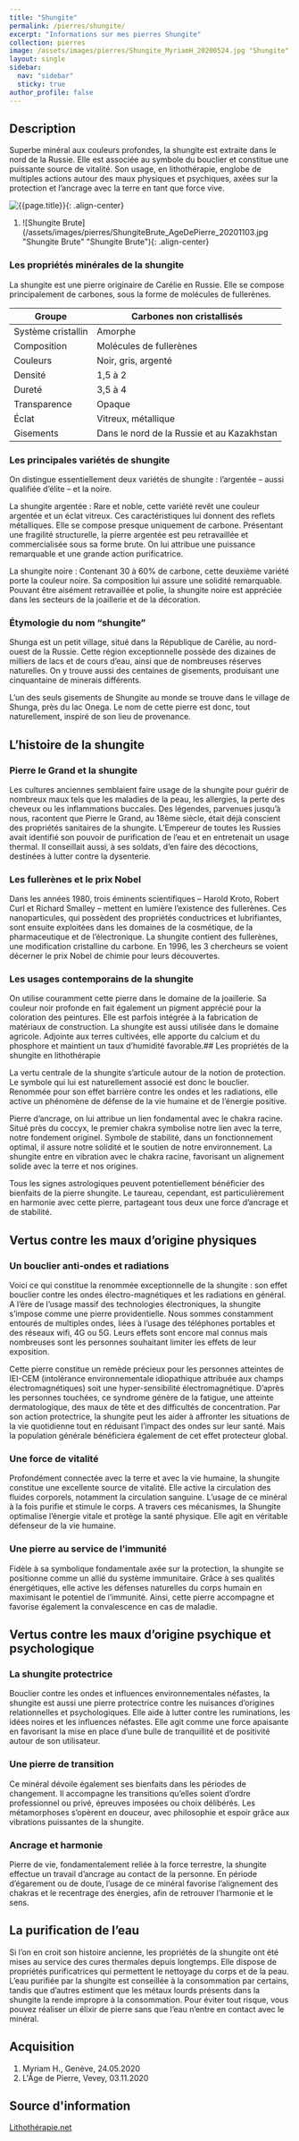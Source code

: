 ```yaml
---
title: "Shungite"
permalink: /pierres/shungite/
excerpt: "Informations sur mes pierres Shungite"
collection: pierres
image: /assets/images/pierres/Shungite_MyriamH_20200524.jpg "Shungite"
layout: single
sidebar:
  nav: "sidebar"
  sticky: true
author_profile: false
---
```


## Description
Superbe minéral aux couleurs profondes, la shungite est extraite dans le nord de la Russie. Elle est associée au symbole du bouclier et constitue une puissante source de vitalité. Son usage, en lithothérapie, englobe de multiples actions autour des maux physiques et psychiques, axées sur la protection et l’ancrage avec la terre en tant que force vive.

![{{page.title}}]({{page.image}} "Shungite"){: .align-center}
1. ![Shungite Brute](/assets/images/pierres/ShungiteBrute_AgeDePierre_20201103.jpg "Shungite Brute" "Shungite Brute"){: .align-center}


### Les propriétés minérales de la shungite
La shungite est une pierre originaire de Carélie en Russie. Elle se compose principalement de carbones, sous la forme de molécules de fullerènes.

|Groupe|Carbones non cristallisés|
|---|---|
|Système cristallin|Amorphe|
|Composition|Molécules de fullerènes|
|Couleurs|Noir, gris, argenté|
|Densité|1,5 à 2|
|Dureté|3,5 à 4|
|Transparence|Opaque|
|Éclat|Vitreux, métallique|
|Gisements|Dans le nord de la Russie et au Kazakhstan|

### Les principales variétés de shungite
On distingue essentiellement deux variétés de shungite : l’argentée – aussi qualifiée d’élite – et la noire.

La shungite argentée : Rare et noble, cette variété revêt une couleur argentée et un éclat vitreux. Ces caractéristiques lui donnent des reflets métalliques. Elle se compose presque uniquement de carbone. Présentant une fragilité structurelle, la pierre argentée est peu retravaillée et commercialisée sous sa forme brute. On lui attribue une puissance remarquable et une grande action purificatrice.

La shungite noire : Contenant 30 à 60% de carbone, cette deuxième variété porte la couleur noire. Sa composition lui assure une solidité remarquable. Pouvant être aisément retravaillée et polie, la shungite noire est appréciée dans les secteurs de la joaillerie et de la décoration.

### Étymologie du nom “shungite”
Shunga est un petit village, situé dans la République de Carélie, au nord-ouest de la Russie. Cette région exceptionnelle possède des dizaines de milliers de lacs et de cours d’eau, ainsi que de nombreuses réserves naturelles. On y trouve aussi des centaines de gisements, produisant une cinquantaine de minerais différents.

L’un des seuls gisements de Shungite au monde se trouve dans le village de Shunga, près du lac Onega. Le nom de cette pierre est donc, tout naturellement, inspiré de son lieu de provenance.


## L’histoire de la shungite

### Pierre le Grand et la shungite
Les cultures anciennes semblaient faire usage de la shungite pour guérir de nombreux maux tels que les maladies de la peau, les allergies, la perte des cheveux ou les inflammations buccales. Des légendes, parvenues jusqu’à nous, racontent que Pierre le Grand, au 18ème siècle, était déjà conscient des propriétés sanitaires de la shungite. L’Empereur de toutes les Russies avait identifié son pouvoir de purification de l’eau et en entretenait un usage thermal. Il conseillait aussi, à ses soldats, d’en faire des décoctions, destinées à lutter contre la dysenterie.

### Les fullerènes et le prix Nobel
Dans les années 1980, trois éminents scientifiques – Harold Kroto, Robert Curl et Richard Smalley – mettent en lumière l’existence des fullerènes. Ces nanoparticules, qui possèdent des propriétés conductrices et lubrifiantes, sont ensuite exploitées dans les domaines de la cosmétique, de la pharmaceutique et de l’électronique. La shungite contient des fullerènes, une modification cristalline du carbone. En 1996, les 3 chercheurs se voient décerner le prix Nobel de chimie pour leurs découvertes.

### Les usages contemporains de la shungite
On utilise couramment cette pierre dans le domaine de la joaillerie. Sa couleur noir profonde en fait également un pigment apprécié pour la coloration des peintures. Elle est parfois intégrée à la fabrication de matériaux de construction. La shungite est aussi utilisée dans le domaine agricole. Adjointe aux terres cultivées, elle apporte du calcium et du phosphore et maintient un taux d’humidité favorable.## Les propriétés de la shungite en lithothérapie

La vertu centrale de la shungite s’articule autour de la notion de protection. Le symbole qui lui est naturellement associé est donc le bouclier. Renommée pour son effet barrière contre les ondes et les radiations, elle active un phénomène de défense de la vie humaine et de l’énergie positive.

Pierre d’ancrage, on lui attribue un lien fondamental avec le chakra racine. Situé près du coccyx, le premier chakra symbolise notre lien avec la terre, notre fondement originel. Symbole de stabilité, dans un fonctionnement optimal, il assure notre solidité et le soutien de notre environnement. La shungite entre en vibration avec le chakra racine, favorisant un alignement solide avec la terre et nos origines.

Tous les signes astrologiques peuvent potentiellement bénéficier des bienfaits de la pierre shungite. Le taureau, cependant, est particulièrement en harmonie avec cette pierre, partageant tous deux une force d’ancrage et de stabilité.


## Vertus contre les maux d’origine physiques

### Un bouclier anti-ondes et radiations
Voici ce qui constitue la renommée exceptionnelle de la shungite : son effet bouclier contre les ondes électro-magnétiques et les radiations en général. A l’ère de l’usage massif des technologies électroniques, la shungite s’impose comme une pierre providentielle. Nous sommes constamment entourés de multiples ondes, liées à l’usage des téléphones portables et des réseaux wifi, 4G ou 5G. Leurs effets sont encore mal connus mais nombreuses sont les personnes souhaitant limiter les effets de leur exposition.

Cette pierre constitue un remède précieux pour les personnes atteintes de IEI-CEM (intolérance environnementale idiopathique attribuée aux champs électromagnétiques) soit une hyper-sensibilité électromagnétique. D’après les personnes touchées, ce syndrome génère de la fatigue, une atteinte dermatologique, des maux de tête et des difficultés de concentration. Par son action protectrice, la shungite peut les aider à affronter les situations de la vie quotidienne tout en réduisant l’impact des ondes sur leur santé. Mais la population générale bénéficiera également de cet effet protecteur global.

### Une force de vitalité
Profondément connectée avec la terre et avec la vie humaine, la shungite constitue une excellente source de vitalité. Elle active la circulation des fluides corporels, notamment la circulation sanguine. L’usage de ce minéral à la fois purifie et stimule le corps. A travers ces mécanismes, la Shungite optimalise l’énergie vitale et protège la santé physique. Elle agit en véritable défenseur de la vie humaine.

### Une pierre au service de l’immunité
Fidèle à sa symbolique fondamentale axée sur la protection, la shungite se positionne comme un allié du système immunitaire. Grâce à ses qualités énergétiques, elle active les défenses naturelles du corps humain en maximisant le potentiel de l’immunité. Ainsi, cette pierre accompagne et favorise également la convalescence en cas de maladie.


## Vertus contre les maux d’origine psychique et psychologique

### La shungite protectrice
Bouclier contre les ondes et influences environnementales néfastes, la shungite est aussi une pierre protectrice contre les nuisances d’origines relationnelles et psychologiques. Elle aide à lutter contre les ruminations, les idées noires et les influences néfastes. Elle agit comme une force apaisante en favorisant la mise en place d’une bulle de tranquillité et de positivité autour de son utilisateur.

### Une pierre de transition
Ce minéral dévoile également ses bienfaits dans les périodes de changement. Il accompagne les transitions qu’elles soient d’ordre professionnel ou privé, épreuves imposées ou choix délibérés. Les métamorphoses s’opèrent en douceur, avec philosophie et espoir grâce aux vibrations puissantes de la shungite.

### Ancrage et harmonie
Pierre de vie, fondamentalement reliée à la force terrestre, la shungite effectue un travail d’ancrage au contact de la personne. En période d’égarement ou de doute, l’usage de ce minéral favorise l’alignement des chakras et le recentrage des énergies, afin de retrouver l’harmonie et le sens.

## La purification de l’eau
Si l’on en croit son histoire ancienne, les propriétés de la shungite ont été mises au service des cures thermales depuis longtemps. Elle dispose de propriétés purificatrices qui permettent le nettoyage du corps et de la peau. L’eau purifiée par la shungite est conseillée à la consommation par certains, tandis que d’autres estiment que les métaux lourds présents dans la shungite la rende impropre à la consommation. Pour éviter tout risque, vous pouvez réaliser un élixir de pierre sans que l’eau n’entre en contact avec le minéral.

## Acquisition
1. Myriam H., Genève, 24.05.2020
1. L'Âge de Pierre, Vevey, 03.11.2020

## Source d'information
[Lithothérapie.net](https://www.lithotherapie.net/articles/shungite/)
